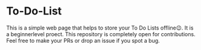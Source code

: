 # To-Do-List
This is a simple web page that helps to store your To Do Lists offline😉.
It is a beginnerlevel proect.
This repository is completely open for contributions.
Feel free to make your PRs or drop an issue if you spot a bug.
